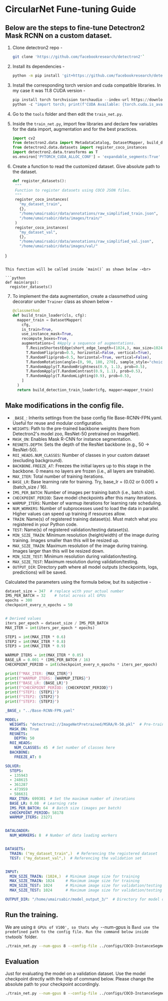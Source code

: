 # CircularNet Fune-tuning Guide

## Below are the steps to fine-tune Detectron2 Mask RCNN on a custom dataset.

1. Clone detectron2 repo -<br>

   ```bash
   git clone 'https://github.com/facebookresearch/detectron2'`
   ```

2. Install its dependencies -<br>

   ```bash
   python -m pip install 'git+https://github.com/facebookresearch/detectron2.git'
   ```

3. Install the corresponding torch version and cuda compatible libraries.
   In my case it was 11.8 CUDA version -<br>

   ```python
   pip install torch torchvision torchaudio --index-url https://download.pytorch.org/whl/cu118
   python -c "import torch; print(f'CUDA Available: {torch.cuda.is_available()}')"
   ```

4. Go to the `tools` folder and then edit the `train_net.py`.

5. Inside the `train_net.py`, import few libraries and declare few variables
   for the data import, augmentation and for the best practices.<br>

   ```python
   import cv2
   from detectron2.data import MetadataCatalog, DatasetMapper, build_detection_train_loader
   from detectron2.data.datasets import register_coco_instances
   import detectron2.data.transforms as T
   os.environ['PYTORCH_CUDA_ALLOC_CONF'] = 'expandable_segments:True'
   ```

6. Create a function to read the customized dataset. Give absolute path to the
   dataset.<br>

   ```python
   def register_datasets():
    """
    Function to register datasets using COCO JSON files.
    """
    register_coco_instances(
      "my_dataset_train",
      {},
      "/home/umairsabir/data/annotations/raw_simplified_train.json",
      "/home/umairsabir/data/images/train/"
    )
    register_coco_instances(
      "my_dataset_val",
      {},
      "/home/umairsabir/data/annotations/raw_simplified_val.json",
      "/home/umairsabir/data/images/val/"
  )
   ```

   This function will be called inside `main()` as shown below -<br>

   ```python
   def main(args):
     register_datasets()
   ```

7. To implement the data augmentation, create a classmethod using decorator
   under `Trainer` class as shown below -<br>

   ```python
   @classmethod
   def build_train_loader(cls, cfg):
     mapper_train = DatasetMapper(
       cfg,
       is_train=True,
       use_instance_mask=True,
       recompute_boxes=True,
       augmentations=[ #Apply a sequence of augmentations.
         T.ResizeShortestEdge(short_edge_length=(1024,), max_size=1024, sample_style='choice'),
         T.RandomFlip(prob=0.5, horizontal=False, vertical=True),
         T.RandomFlip(prob=0.5, horizontal=True, vertical=False),
         T.RandomRotation(angle=[0, 90, 180, 270], sample_style="choice"),
         T.RandomApply(T.RandomBrightness(0.9, 1.1), prob=0.5),
         T.RandomApply(T.RandomContrast(0.9, 1.1), prob=0.5),
         T.RandomApply(T.RandomLighting(0.9), prob=0.5),
       ]
     )
     return build_detection_train_loader(cfg, mapper=mapper_train)
   ```

## Make modifications in the config file.

- `_BASE_`:
Inherits settings from the base config file Base-RCNN-FPN.yaml. Useful for reuse
and modular configuration.
- `WEIGHTS`: Path to the pre-trained backbone weights (here from Detectron2's
model zoo, ResNet-50 pretrained on ImageNet).
- `MASK_ON`: Enables Mask R-CNN for instance segmentation.
- `RESNETS.DEPTH`: Sets the depth of the ResNet backbone (e.g., 50 → ResNet-50).
- `ROI_HEADS.NUM_CLASSES`: Number of classes in your custom dataset (excluding background).
- `BACKBONE.FREEZE_AT`: Freezes the initial layers up to this stage in the backbone. 0 means no layers are frozen (i.e., all layers are trainable).
- `MAX_ITER`: Total number of training iterations.
- `BASE_LR`: Base learning rate for training. Try, base_lr = (0.02 or 0.001) × (batch_size / 16).
- `IMS_PER_BATCH`: Number of images per training batch (i.e., batch size).
- `CHECKPOINT_PERIOD`: Save model checkpoints after this many iterations.
- `WARMUP_ITERS`: Number of warmup iterations for learning rate scheduling.
- `NUM_WORKERS`: Number of subprocesses used to load the data in parallel.
Higher values can speed up training if resources allow.
- `TRAIN`: Name(s) of registered training dataset(s). Must match what you
registered in your Python code.
- `TEST`: Name(s) of registered validation/testing dataset(s).
- `MIN_SIZE_TRAIN`: Minimum resolution (height/width) of the image during
training. Images smaller than this will be resized up.
- `MAX_SIZE_TRAIN`: Maximum resolution of the image during training.
Images larger than this will be resized down.
- `MIN_SIZE_TEST`: Minimum resolution during validation/testing.
- `MAX_SIZE_TEST`: Maximum resolution during validation/testing.
- `OUTPUT_DIR`: Directory path where all model outputs
(checkpoints, logs, predictions) will be saved.

Calculated the parameters using the formula below, but its subjective -

```python
dataset_size = 347  # replace with your actual number
IMS_PER_BATCH = 32    # total across all GPUs
epochs = 300
checkpoint_every_n_epochs = 50


# Derived values
iters_per_epoch = dataset_size / IMS_PER_BATCH
MAX_ITER = int(iters_per_epoch * epochs)

STEP1 = int(MAX_ITER * 0.6)
STEP2 = int(MAX_ITER * 0.8)
STEP3 = int(MAX_ITER * 0.9)

WARMUP_ITERS = int(MAX_ITER * 0.05)
BASE_LR = 0.001 * (IMS_PER_BATCH / 16)
CHECKPOINT_PERIOD = int(checkpoint_every_n_epochs * iters_per_epoch)

print(f"MAX_ITER: {MAX_ITER}")
print(f"WARMUP_ITERS: {WARMUP_ITERS}")
print(f"BASE_LR: {BASE_LR}")
print(f"CHECKPOINT_PERIOD: {CHECKPOINT_PERIOD}")
print(f"STEP1: {STEP1}")
print(f"STEP2: {STEP2}")
print(f"STEP3: {STEP3}")
```

```yaml
_BASE_: "../Base-RCNN-FPN.yaml"

MODEL:
  WEIGHTS: "detectron2://ImageNetPretrained/MSRA/R-50.pkl"  # Pre-trained weights
  MASK_ON: True
  RESNETS:
    DEPTH: 50
  ROI_HEADS:
    NUM_CLASSES: 45  # Set number of classes here
  BACKBONE:
    FREEZE_AT: 0

SOLVER:
  STEPS:
  - 135943
  - 248615
  - 361287
  - 473959
  - 586631
  MAX_ITER: 699301  # Set the maximum number of iterations
  BASE_LR: 0.08  # Learning rate
  IMS_PER_BATCH: 64  # Batch size (images per batch)
  CHECKPOINT_PERIOD: 58178
  WARMUP_ITERS: 23271


DATALOADER:
  NUM_WORKERS: 8  # Number of data loading workers


DATASETS:
  TRAIN: ("my_dataset_train",)  # Referencing the registered dataset
  TEST: ("my_dataset_val",)  # Referencing the validation set


INPUT:
  MIN_SIZE_TRAIN: (1024,)  # Minimum image size for training
  MAX_SIZE_TRAIN: 1024     # Maximum image size for training
  MIN_SIZE_TEST: 1024      # Minimum image size for validation/testing
  MAX_SIZE_TEST: 1024      # Maximum image size for validation/testing

OUTPUT_DIR: "/home/umairsabir/model_output_3/"  # Directory for model output
```

## Run the training.

We are using `8 GPUs of V100', so thats why `--num-gpus is 8` and use the
predefined path to the config file. Run the command below inside the `tools`
folder.

```bash
./train_net.py --num-gpus 8 --config-file ../configs/COCO-InstanceSegmentation/mask_rcnn_R_50_FPN_3x.yaml
```

## Evaluation

Just for evaluating the model on a validation dataset.
Use the model checkpoint directly with the help of command below.
Please change the absolute path to your checkpoint accordingly.

```bash
./train_net.py --num-gpus 8 --config-file ../configs/COCO-InstanceSegmentation/mask_rcnn_R_50_FPN_3x.yaml --eval-only MODEL.WEIGHTS /home/umairsabir/model_output/model_final.pth
```
